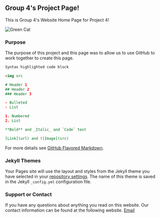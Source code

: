 ## Group 4's Project Page!

This is Group 4's Website Home Page for Project 4!

![Green Cat](link-to-image)

### Purpose

The purpose of this project and this page was to allow us to use GitHub to work together to create this page.

```markdown
Syntax highlighted code block

<img src

# Header 1
## Header 2
### Header 3

- Bulleted
- List

1. Numbered
2. List

**Bold** and _Italic_ and `Code` text

[Link](url) and ![Image](src)
```

For more details see [GitHub Flavored Markdown](https://guides.github.com/features/mastering-markdown/).

### Jekyll Themes

Your Pages site will use the layout and styles from the Jekyll theme you have selected in your [repository settings](https://github.com/wmmram99/DevOpsProject2/settings). The name of this theme is saved in the Jekyll `_config.yml` configuration file.

### Support or Contact

If you have any questions about anything you read on this website. Our contact information can be found at the following website. [Email](https://www.randomlists.com/email-addresses)

